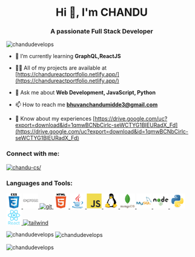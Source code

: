 <h1 align="center">Hi 👋, I'm CHANDU</h1>
<h3 align="center">A passionate Full Stack Developer</h3>

<p align="left"> <img src="https://komarev.com/ghpvc/?username=chandudevelops&label=Profile%20views&color=0e75b6&style=flat" alt="chandudevelops" /> </p>

- 🌱 I’m currently learning **GraphQL,ReactJS**

- 👨‍💻 All of my projects are available at [https://chandureactportfolio.netlify.app/](https://chandureactportfolio.netlify.app/)

- 💬 Ask me about **Web Development, JavaScript, Python**

- 📫 How to reach me **bhuvanchandumidde3@gmail.com**

- 📄 Know about my experiences [https://drive.google.com/uc?export=download&id=1qmwBCNbCirlc-seWCTYG1BIEURadX_Fd](https://drive.google.com/uc?export=download&id=1qmwBCNbCirlc-seWCTYG1BIEURadX_Fd)

<h3 align="left">Connect with me:</h3>
<p align="left">
<a href="https://linkedin.com/in/chandu-cs/" target="blank"><img align="center" src="https://raw.githubusercontent.com/rahuldkjain/github-profile-readme-generator/master/src/images/icons/Social/linked-in-alt.svg" alt="chandu-cs/" height="30" width="40" /></a>
</p>

<h3 align="left">Languages and Tools:</h3>
<p align="left"> <a href="https://www.w3schools.com/css/" target="_blank" rel="noreferrer"> <img src="https://raw.githubusercontent.com/devicons/devicon/master/icons/css3/css3-original-wordmark.svg" alt="css3" width="40" height="40"/> </a> <a href="https://expressjs.com" target="_blank" rel="noreferrer"> <img src="https://raw.githubusercontent.com/devicons/devicon/master/icons/express/express-original-wordmark.svg" alt="express" width="40" height="40"/> </a> <a href="https://git-scm.com/" target="_blank" rel="noreferrer"> <img src="https://www.vectorlogo.zone/logos/git-scm/git-scm-icon.svg" alt="git" width="40" height="40"/> </a> <a href="https://www.w3.org/html/" target="_blank" rel="noreferrer"> <img src="https://raw.githubusercontent.com/devicons/devicon/master/icons/html5/html5-original-wordmark.svg" alt="html5" width="40" height="40"/> </a> <a href="https://www.java.com" target="_blank" rel="noreferrer"> <img src="https://raw.githubusercontent.com/devicons/devicon/master/icons/java/java-original.svg" alt="java" width="40" height="40"/> </a> <a href="https://developer.mozilla.org/en-US/docs/Web/JavaScript" target="_blank" rel="noreferrer"> <img src="https://raw.githubusercontent.com/devicons/devicon/master/icons/javascript/javascript-original.svg" alt="javascript" width="40" height="40"/> </a> <a href="https://www.linux.org/" target="_blank" rel="noreferrer"> <img src="https://raw.githubusercontent.com/devicons/devicon/master/icons/linux/linux-original.svg" alt="linux" width="40" height="40"/> </a> <a href="https://www.mongodb.com/" target="_blank" rel="noreferrer"> <img src="https://raw.githubusercontent.com/devicons/devicon/master/icons/mongodb/mongodb-original-wordmark.svg" alt="mongodb" width="40" height="40"/> </a> <a href="https://www.mysql.com/" target="_blank" rel="noreferrer"> <img src="https://raw.githubusercontent.com/devicons/devicon/master/icons/mysql/mysql-original-wordmark.svg" alt="mysql" width="40" height="40"/> </a> <a href="https://nodejs.org" target="_blank" rel="noreferrer"> <img src="https://raw.githubusercontent.com/devicons/devicon/master/icons/nodejs/nodejs-original-wordmark.svg" alt="nodejs" width="40" height="40"/> </a> <a href="https://www.python.org" target="_blank" rel="noreferrer"> <img src="https://raw.githubusercontent.com/devicons/devicon/master/icons/python/python-original.svg" alt="python" width="40" height="40"/> </a> <a href="https://reactjs.org/" target="_blank" rel="noreferrer"> <img src="https://raw.githubusercontent.com/devicons/devicon/master/icons/react/react-original-wordmark.svg" alt="react" width="40" height="40"/> </a> <a href="https://tailwindcss.com/" target="_blank" rel="noreferrer"> <img src="https://www.vectorlogo.zone/logos/tailwindcss/tailwindcss-icon.svg" alt="tailwind" width="40" height="40"/> </a> </p>

<p><img align="left" src="https://github-readme-stats.vercel.app/api/top-langs?username=chandudevelops&show_icons=true&locale=en&layout=compact" alt="chandudevelops" /></p>

<p>&nbsp;<img align="center" src="https://github-readme-stats.vercel.app/api?username=chandudevelops&show_icons=true&locale=en" alt="chandudevelops" /></p>

<p><img align="center" src="https://github-readme-streak-stats.herokuapp.com/?user=chandudevelops&" alt="chandudevelops" /></p>
